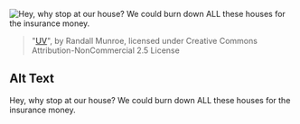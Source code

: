 ![Hey, why stop at our house? We could burn down ALL these houses for the insurance money.](https://imgs.xkcd.com/comics/uv.png)
> "[UV](https://xkcd.com/1469/)", by Randall Munroe, licensed under Creative Commons Attribution-NonCommercial 2.5 License

## Alt Text
Hey, why stop at our house? We could burn down ALL these houses for the insurance money.
